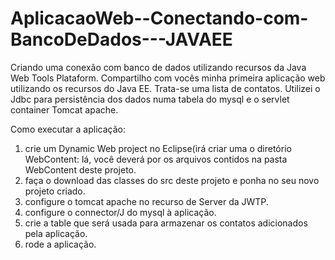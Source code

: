 # AplicacaoWeb--Conectando-com-BancoDeDados---JAVAEE
Criando uma conexão com banco de dados utilizando recursos da Java Web Tools Plataform.
Compartilho com vocês minha primeira aplicação web utilizando os recursos do Java EE. 
Trata-se uma lista de contatos.
Utilizei o Jdbc para persistência dos dados numa tabela do mysql e o servlet container Tomcat apache.

Como executar a aplicação:
1. crie um Dynamic Web project no Eclipse(irá criar uma o diretório WebContent: lá, você deverá por os arquivos contidos na pasta WebContent deste projeto. 
2. faça o download das classes do src deste projeto e ponha no seu novo projeto criado.
3. configure o tomcat apache no recurso de Server da JWTP.
4. configure o connector/J do mysql à aplicação.
5. crie a table que será usada para armazenar os contatos adicionados pela aplicação.
6. rode a aplicação.

